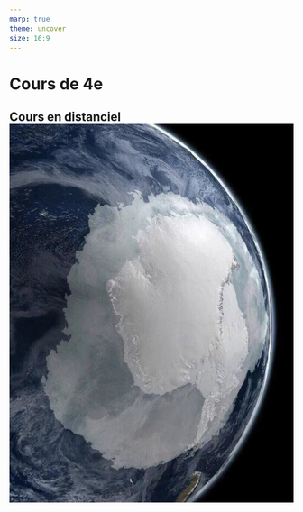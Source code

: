 ```yaml
---
marp: true
theme: uncover
size: 16:9
---
```

<!-- paginate: true -->
# Cours de 4e

Cours en distanciel
![bg opacity](Ressources/Photos/You-dont-typically-see-this-part-of-earth.jpg)
---
